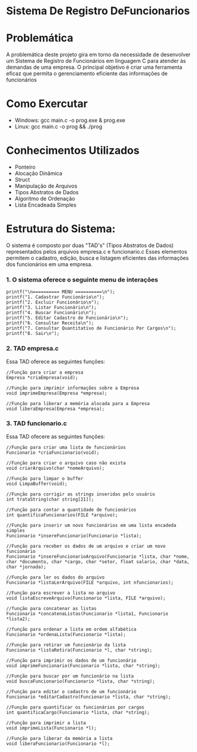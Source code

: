 # Sistema De Registro DeFuncionarios

# Problemática

A problemática deste projeto gira em torno da necessidade de desenvolver um Sistema de Registro de Funcionários em linguagem C para atender às demandas de uma empresa. O principal objetivo é criar uma ferramenta eficaz que permita o gerenciamento eficiente das informações de funcionários

# Como Exercutar
- Windows: gcc main.c -o prog.exe & prog.exe
- Linux: gcc main.c -o prog && ./prog

# Conhecimentos Utilizados
- Ponteiro
- Alocação Dinâmica
- Struct
- Manipulação de Arquivos
- Tipos Abstratos de Dados
- Algoritmo de Ordenação
- Lista Encadeada Simples

# Estrutura do Sistema:
O sistema é composto por duas "TAD's" (Tipos Abstratos de Dados) representados pelos arquivos empresa.c e funcionario.c Esses elementos permitem o cadastro, edição, busca e listagem eficientes das informações dos funcionários em uma empresa.

###  1. O sistema oferece o seguinte menu de interações
```
printf("\n========== MENU ==========\n");
printf("1. Cadastrar Funcionário\n");
printf("2. Excluir Funcionário\n");
printf("3. Listar Funcionário\n");
printf("4. Buscar Funcionário\n");
printf("5. Editar Cadastro de Funcionário\n");
printf("6. Consultar Receita\n");
printf("7. Consultar Quantitativo de Funcionário Por Cargos\n");
printf("8. Sair\n");
```

###  2. TAD empresa.c
Essa TAD oferece as seguintes funções:
```
//Função para criar a empresa
Empresa *criaEmpresa(void);

//Função para imprimir informações sobre a Empresa
void imprimeEmpresa(Empresa *empresa);

//Função para liberar a memória alocada para a Empresa
void liberaEmpresa(Empresa *empresa);
```
###  3. TAD funcionario.c
Essa TAD ofecere as seguintes funções:
```
//Função para criar uma lista de funcionários
Funcionario *criaFuncionario(void);

//Função para criar o arquivo caso não exista
void criarArquivo(char *nomeArquivo);

//Função para limpar o buffer
void LimpaBuffer(void);

//Função para corrigir as strings inseridas pelo usuário
int trataString(char string[21]);

//Função para contar a quantidade de funcionários
int quantificaFuncionarios(FILE *arquivo);

//Função para inserir um novo funcionários em uma lista encadeda simples
Funcionario *insereFuncionario(Funcionario *lista);

//Função para receber os dados de um arquivo e criar um novo funcionário
Funcionario *insereFuncionarioArquivo(Funcionario *lista, char *nome, char *documento, char *cargo, char *setor, float salario, char *data, char *jornada);

//Função para ler os dados do arquivo
Funcionario *listaLerArquivo(FILE *arquivo, int nfuncionarios);

//Função para escrever a lista no arquivo
void listaEscreveArquivo(Funcionario *lista, FILE *arquivo);

//função para concatenar as listas
Funcionario *concatenaListas(Funcionario *lista1, Funcionario *lista2);

//função para ordenar a lista em ordem alfabética
Funcionario *ordenaLista(Funcionario *lista);

//Função para retirar um funcionário da lista
Funcionario *listaRetira(Funcionario *l, char *string);

//Função para imprimir os dados de um funcionário
void imprimeFuncionario(Funcionario *lista, char *string);

//Função para buscar por um funcionário na lista
void buscaFuncionario(Funcionario *lista, char *string);

//Função para editar o cadastro de um funcionário
Funcionario *editarCadastro(Funcionario *lista, char *string);

//Função para quantificar os funcionários por cargos
int quantificaCargo(Funcionario *lista, char *string);

//Função para imprimir a lista
void imprimeLista(Funcionario *l);

//Função para liberar da memória a lista
void liberaFuncionario(Funcionario *l);
```